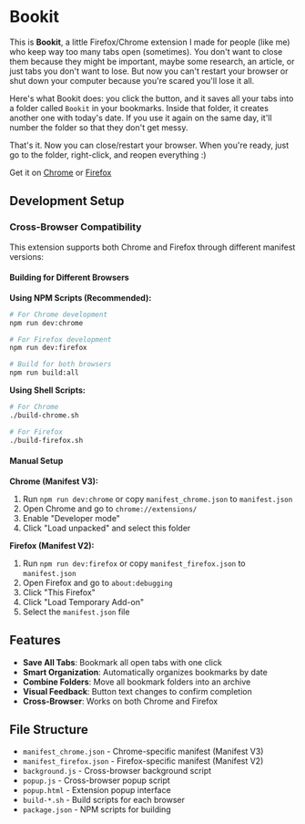 # Bookit

This is **Bookit**, a little Firefox/Chrome extension I made for people (like me) who keep way too many tabs open (sometimes). You don't want to close them because they might be important, maybe some research, an article, or just tabs you don't want to lose. But now you can't restart your browser or shut down your computer because you're scared you'll lose it all.

Here's what Bookit does: you click the button, and it saves all your tabs into a folder called `Bookit` in your bookmarks. Inside that folder, it creates another one with today's date. If you use it again on the same day, it'll number the folder so that they don't get messy.

That's it. Now you can close/restart your browser. When you're ready, just go to the folder, right-click, and reopen everything :)

Get it on [Chrome](https://chromewebstore.google.com/detail/bookit/aciacgkaikpibanahejepijpgbagiebe?hl=en&pli=1) or [Firefox](https://addons.mozilla.org/en-CA/firefox/addon/bookit/)

## Development Setup

### Cross-Browser Compatibility

This extension supports both Chrome and Firefox through different manifest versions:

#### Building for Different Browsers

**Using NPM Scripts (Recommended):**
```bash
# For Chrome development
npm run dev:chrome

# For Firefox development  
npm run dev:firefox

# Build for both browsers
npm run build:all
```

**Using Shell Scripts:**
```bash
# For Chrome
./build-chrome.sh

# For Firefox
./build-firefox.sh
```

#### Manual Setup

**Chrome (Manifest V3):**
1. Run `npm run dev:chrome` or copy `manifest_chrome.json` to `manifest.json`
2. Open Chrome and go to `chrome://extensions/`
3. Enable "Developer mode"
4. Click "Load unpacked" and select this folder

**Firefox (Manifest V2):**
1. Run `npm run dev:firefox` or copy `manifest_firefox.json` to `manifest.json`
2. Open Firefox and go to `about:debugging`
3. Click "This Firefox"
4. Click "Load Temporary Add-on"
5. Select the `manifest.json` file

## Features

- **Save All Tabs**: Bookmark all open tabs with one click
- **Smart Organization**: Automatically organizes bookmarks by date
- **Combine Folders**: Move all bookmark folders into an archive
- **Visual Feedback**: Button text changes to confirm completion
- **Cross-Browser**: Works on both Chrome and Firefox

## File Structure

- `manifest_chrome.json` - Chrome-specific manifest (Manifest V3)
- `manifest_firefox.json` - Firefox-specific manifest (Manifest V2)
- `background.js` - Cross-browser background script
- `popup.js` - Cross-browser popup script
- `popup.html` - Extension popup interface
- `build-*.sh` - Build scripts for each browser
- `package.json` - NPM scripts for building
